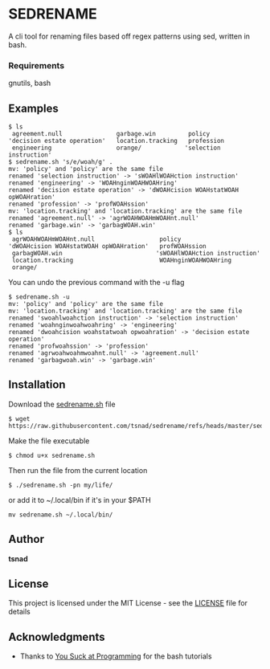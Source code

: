 
# SEDRENAME

A cli tool for renaming files based off regex patterns using sed, written in bash.

### Requirements

gnutils, bash

## Examples

```
$ ls
 agreement.null               garbage.win         policy
'decision estate operation'   location.tracking   profession
 engineering                  orange/            'selection instruction'
$ sedrename.sh 's/e/woah/g' .
mv: 'policy' and 'policy' are the same file
renamed 'selection instruction' -> 'sWOAHlWOAHction instruction'
renamed 'engineering' -> 'WOAHnginWOAHWOAHring'
renamed 'decision estate operation' -> 'dWOAHcision WOAHstatWOAH opWOAHration'
renamed 'profession' -> 'profWOAHssion'
mv: 'location.tracking' and 'location.tracking' are the same file
renamed 'agreement.null' -> 'agrWOAHWOAHmWOAHnt.null'
renamed 'garbage.win' -> 'garbagWOAH.win'
$ ls
 agrWOAHWOAHmWOAHnt.null                  policy
'dWOAHcision WOAHstatWOAH opWOAHration'   profWOAHssion
 garbagWOAH.win                          'sWOAHlWOAHction instruction'
 location.tracking                        WOAHnginWOAHWOAHring
 orange/
```

You can undo the previous command with the -u flag

```
$ sedrename.sh -u 
mv: 'policy' and 'policy' are the same file
mv: 'location.tracking' and 'location.tracking' are the same file
renamed 'swoahlwoahction instruction' -> 'selection instruction'
renamed 'woahnginwoahwoahring' -> 'engineering'
renamed 'dwoahcision woahstatwoah opwoahration' -> 'decision estate operation'
renamed 'profwoahssion' -> 'profession'
renamed 'agrwoahwoahmwoahnt.null' -> 'agreement.null'
renamed 'garbagwoah.win' -> 'garbage.win'
```

## Installation

Download the [sedrename.sh](sedrename.sh) file

```
$ wget https://raw.githubusercontent.com/tsnad/sedrename/refs/heads/master/sedrename.sh
```

Make the file executable

```
$ chmod u+x sedrename.sh
```

Then run the file from the current location

```
$ ./sedrename.sh -pn my/life/
```

or add it to ~/.local/bin if it's in your $PATH

```
mv sedrename.sh ~/.local/bin/

```

## Author

**tsnad**

## License

This project is licensed under the MIT License - see the [LICENSE](LICENSE) file for details

## Acknowledgments

* Thanks to [You Suck at Programming](https://www.youtube.com/@yousuckatprogramming) for the bash tutorials

